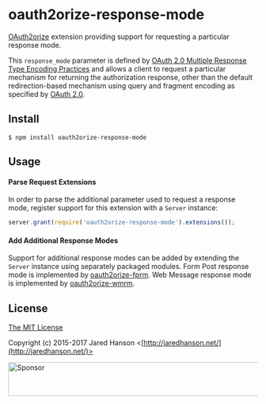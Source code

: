 # oauth2orize-response-mode

[OAuth2orize](https://github.com/jaredhanson/oauth2orize) extension providing
support for requesting a particular response mode.

This `response_mode` parameter is defined by [OAuth 2.0 Multiple Response Type Encoding Practices](http://openid.net/specs/oauth-v2-multiple-response-types-1_0.html)
and allows a client to request a particular mechanism for returning the
authorization response, other than the default redirection-based mechanism
using query and fragment encoding as specified by [OAuth 2.0](https://tools.ietf.org/html/rfc6749).

## Install

    $ npm install oauth2orize-response-mode

## Usage

#### Parse Request Extensions

In order to parse the additional parameter used to request a response mode,
register support for this extension with a `Server` instance:

```js
server.grant(require('oauth2orize-response-mode').extensions());
```

#### Add Additional Response Modes

Support for additional response modes can be added by extending the `Server`
instance using separately packaged modules.  Form Post response mode is
implemented by [oauth2orize-fprm](https://github.com/jaredhanson/oauth2orize-fprm).
Web Message response mode is implemented by [oauth2orize-wmrm](https://github.com/jaredhanson/oauth2orize-wmrm).

## License

[The MIT License](http://opensource.org/licenses/MIT)

Copyright (c) 2015-2017 Jared Hanson <[http://jaredhanson.net/](http://jaredhanson.net/)>

<a target='_blank' rel='nofollow' href='https://app.codesponsor.io/link/vK9dyjRnnWsMzzJTQ57fRJpH/jaredhanson/oauth2orize-response-mode'>  <img alt='Sponsor' width='888' height='68' src='https://app.codesponsor.io/embed/vK9dyjRnnWsMzzJTQ57fRJpH/jaredhanson/oauth2orize-response-mode.svg' /></a>
